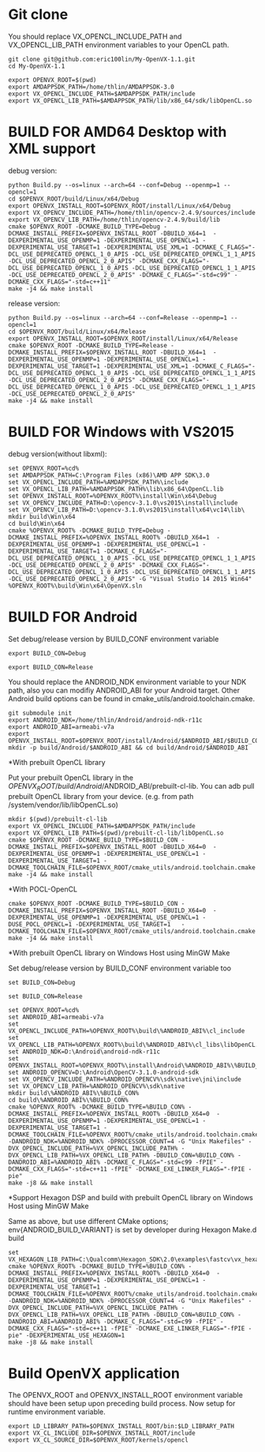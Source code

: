 # Git clone
You should replace VX_OPENCL_INCLUDE_PATH and VX_OPENCL_LIB_PATH environment variables to your OpenCL path.
```
git clone git@github.com:eric100lin/My-OpenVX-1.1.git
cd My-OpenVX-1.1

export OPENVX_ROOT=$(pwd)
export AMDAPPSDK_PATH=/home/thlin/AMDAPPSDK-3.0
export VX_OPENCL_INCLUDE_PATH=$AMDAPPSDK_PATH/include
export VX_OPENCL_LIB_PATH=$AMDAPPSDK_PATH/lib/x86_64/sdk/libOpenCL.so
```

# BUILD FOR AMD64 Desktop with XML support
debug version:
```
python Build.py --os=linux --arch=64 --conf=Debug --openmp=1 --opencl=1
cd $OPENVX_ROOT/build/Linux/x64/Debug
export OPENVX_INSTALL_ROOT=$OPENVX_ROOT/install/Linux/x64/Debug
export VX_OPENCV_INCLUDE_PATH=/home/thlin/opencv-2.4.9/sources/include
export VX_OPENCV_LIB_PATH=/home/thlin/opencv-2.4.9/build/lib
cmake $OPENVX_ROOT -DCMAKE_BUILD_TYPE=Debug -DCMAKE_INSTALL_PREFIX=$OPENVX_INSTALL_ROOT -DBUILD_X64=1  -DEXPERIMENTAL_USE_OPENMP=1 -DEXPERIMENTAL_USE_OPENCL=1 -DEXPERIMENTAL_USE_TARGET=1 -DEXPERIMENTAL_USE_XML=1 -DCMAKE_C_FLAGS="-DCL_USE_DEPRECATED_OPENCL_1_0_APIS -DCL_USE_DEPRECATED_OPENCL_1_1_APIS -DCL_USE_DEPRECATED_OPENCL_2_0_APIS" -DCMAKE_CXX_FLAGS="-DCL_USE_DEPRECATED_OPENCL_1_0_APIS -DCL_USE_DEPRECATED_OPENCL_1_1_APIS -DCL_USE_DEPRECATED_OPENCL_2_0_APIS" -DCMAKE_C_FLAGS="-std=c99" -DCMAKE_CXX_FLAGS="-std=c++11"
make -j4 && make install
```

release version:
```
python Build.py --os=linux --arch=64 --conf=Release --openmp=1 --opencl=1
cd $OPENVX_ROOT/build/Linux/x64/Release
export OPENVX_INSTALL_ROOT=$OPENVX_ROOT/install/Linux/x64/Release
cmake $OPENVX_ROOT -DCMAKE_BUILD_TYPE=Release -DCMAKE_INSTALL_PREFIX=$OPENVX_INSTALL_ROOT -DBUILD_X64=1  -DEXPERIMENTAL_USE_OPENMP=1 -DEXPERIMENTAL_USE_OPENCL=1 -DEXPERIMENTAL_USE_TARGET=1 -DEXPERIMENTAL_USE_XML=1 -DCMAKE_C_FLAGS="-DCL_USE_DEPRECATED_OPENCL_1_0_APIS -DCL_USE_DEPRECATED_OPENCL_1_1_APIS -DCL_USE_DEPRECATED_OPENCL_2_0_APIS" -DCMAKE_CXX_FLAGS="-DCL_USE_DEPRECATED_OPENCL_1_0_APIS -DCL_USE_DEPRECATED_OPENCL_1_1_APIS -DCL_USE_DEPRECATED_OPENCL_2_0_APIS"
make -j4 && make install
```

# BUILD FOR Windows with VS2015
debug version(without libxml):
```
set OPENVX_ROOT=%cd%
set AMDAPPSDK_PATH=C:\Program Files (x86)\AMD APP SDK\3.0
set VX_OPENCL_INCLUDE_PATH=%AMDAPPSDK_PATH%\include
set VX_OPENCL_LIB_PATH=%AMDAPPSDK_PATH%\lib\x86_64\OpenCL.lib
set OPENVX_INSTALL_ROOT=%OPENVX_ROOT%\install\Win\x64\Debug
set VX_OPENCV_INCLUDE_PATH=D:\opencv-3.1.0\vs2015\install\include
set VX_OPENCV_LIB_PATH=D:\opencv-3.1.0\vs2015\install\x64\vc14\lib\
mkdir build\Win\x64
cd build\Win\x64
cmake %OPENVX_ROOT% -DCMAKE_BUILD_TYPE=Debug -DCMAKE_INSTALL_PREFIX=%OPENVX_INSTALL_ROOT% -DBUILD_X64=1  -DEXPERIMENTAL_USE_OPENMP=1 -DEXPERIMENTAL_USE_OPENCL=1 -DEXPERIMENTAL_USE_TARGET=1 -DCMAKE_C_FLAGS="-DCL_USE_DEPRECATED_OPENCL_1_0_APIS -DCL_USE_DEPRECATED_OPENCL_1_1_APIS -DCL_USE_DEPRECATED_OPENCL_2_0_APIS" -DCMAKE_CXX_FLAGS="-DCL_USE_DEPRECATED_OPENCL_1_0_APIS -DCL_USE_DEPRECATED_OPENCL_1_1_APIS -DCL_USE_DEPRECATED_OPENCL_2_0_APIS" -G "Visual Studio 14 2015 Win64"
%OPENVX_ROOT%\build\Win\x64\OpenVX.sln
```

# BUILD FOR Android
Set debug/release version by BUILD_CONF environment variable
```
export BUILD_CON=Debug
```
```
export BUILD_CON=Release
```

You should replace the ANDROID_NDK environment variable to your NDK path, also you can modifiy ANDROID_ABI for your Android target.
Other Android build options can be found in cmake_utils/android.toolchain.cmake.
```
git submodule init
export ANDROID_NDK=/home/thlin/Android/android-ndk-r11c
export ANDROID_ABI=armeabi-v7a
export OPENVX_INSTALL_ROOT=$OPENVX_ROOT/install/Android/$ANDROID_ABI/$BUILD_CON
mkdir -p build/Android/$ANDROID_ABI && cd build/Android/$ANDROID_ABI
```
*With prebuilt OpenCL library

Put your prebuilt OpenCL library in the $OPENVX_ROOT/build/Android/$ANDROID_ABI/prebuilt-cl-lib.
You can adb pull prebuilt OpenCL library from your device. (e.g. from path /system/vendor/lib/libOpenCL.so)
```
mkdir $(pwd)/prebuilt-cl-lib
export VX_OPENCL_INCLUDE_PATH=$AMDAPPSDK_PATH/include
export VX_OPENCL_LIB_PATH=$(pwd)/prebuilt-cl-lib/libOpenCL.so
cmake $OPENVX_ROOT -DCMAKE_BUILD_TYPE=$BUILD_CON -DCMAKE_INSTALL_PREFIX=$OPENVX_INSTALL_ROOT -DBUILD_X64=0  -DEXPERIMENTAL_USE_OPENMP=1 -DEXPERIMENTAL_USE_OPENCL=1 -DEXPERIMENTAL_USE_TARGET=1 -DCMAKE_TOOLCHAIN_FILE=$OPENVX_ROOT/cmake_utils/android.toolchain.cmake
make -j4 && make install
```
*With POCL-OpenCL
```
cmake $OPENVX_ROOT -DCMAKE_BUILD_TYPE=$BUILD_CON -DCMAKE_INSTALL_PREFIX=$OPENVX_INSTALL_ROOT -DBUILD_X64=0  -DEXPERIMENTAL_USE_OPENMP=1 -DEXPERIMENTAL_USE_OPENCL=1 -DUSE_POCL_OPENCL=1 -DEXPERIMENTAL_USE_TARGET=1   -DCMAKE_TOOLCHAIN_FILE=$OPENVX_ROOT/cmake_utils/android.toolchain.cmake
make -j4 && make install
```
*With prebuilt OpenCL library on Windows Host using MinGW Make

Set debug/release version by BUILD_CONF environment variable too
```
set BUILD_CON=Debug
```
```
set BUILD_CON=Release
```
```
set OPENVX_ROOT=%cd%
set ANDROID_ABI=armeabi-v7a
set VX_OPENCL_INCLUDE_PATH=%OPENVX_ROOT%\build\%ANDROID_ABI%\cl_include
set VX_OPENCL_LIB_PATH=%OPENVX_ROOT%\build\%ANDROID_ABI%\cl_libs\libOpenCL.so
set ANDROID_NDK=D:\Android\android-ndk-r11c
set OPENVX_INSTALL_ROOT=%OPENVX_ROOT%\install\Android\%ANDROID_ABI%\%BUILD_CON%
set ANDROID_OPENCV=D:\Android\OpenCV-3.1.0-android-sdk
set VX_OPENCV_INCLUDE_PATH=%ANDROID_OPENCV%\sdk\native\jni\include
set VX_OPENCV_LIB_PATH=%ANDROID_OPENCV%\sdk\native
mkdir build\%ANDROID_ABI%\%BUILD_CON%
cd build\%ANDROID_ABI%\%BUILD_CON%
cmake %OPENVX_ROOT% -DCMAKE_BUILD_TYPE=%BUILD_CON% -DCMAKE_INSTALL_PREFIX=%OPENVX_INSTALL_ROOT% -DBUILD_X64=0  -DEXPERIMENTAL_USE_OPENMP=1 -DEXPERIMENTAL_USE_OPENCL=1 -DEXPERIMENTAL_USE_TARGET=1 -DCMAKE_TOOLCHAIN_FILE=%OPENVX_ROOT%/cmake_utils/android.toolchain.cmake -DANDROID_NDK=%ANDROID_NDK% -DPROCESSOR_COUNT=4 -G "Unix Makefiles" -DVX_OPENCL_INCLUDE_PATH=%VX_OPENCL_INCLUDE_PATH% -DVX_OPENCL_LIB_PATH=%VX_OPENCL_LIB_PATH% -DBUILD_CON=%BUILD_CON% -DANDROID_ABI=%ANDROID_ABI% -DCMAKE_C_FLAGS="-std=c99 -fPIE" -DCMAKE_CXX_FLAGS="-std=c++11 -fPIE" -DCMAKE_EXE_LINKER_FLAGS="-fPIE -pie"
make -j8 && make install
```
*Support Hexagon DSP and build with prebuilt OpenCL library on Windows Host using MinGW Make

Same as above, but use different CMake options; env{ANDROID_BUILD_VARIANT} is set by developer during Hexagon Make.d build
```
set VX_HEXAGON_LIB_PATH=C:\Qualcomm\Hexagon_SDK\2.0\examples\fastcv\vx_hexagon\%ANDROID_BUILD_VARIANT%\ship\libvx_hexagon_kernels.so
cmake %OPENVX_ROOT% -DCMAKE_BUILD_TYPE=%BUILD_CON% -DCMAKE_INSTALL_PREFIX=%OPENVX_INSTALL_ROOT% -DBUILD_X64=0  -DEXPERIMENTAL_USE_OPENMP=1 -DEXPERIMENTAL_USE_OPENCL=1 -DEXPERIMENTAL_USE_TARGET=1 -DCMAKE_TOOLCHAIN_FILE=%OPENVX_ROOT%/cmake_utils/android.toolchain.cmake -DANDROID_NDK=%ANDROID_NDK% -DPROCESSOR_COUNT=4 -G "Unix Makefiles" -DVX_OPENCL_INCLUDE_PATH=%VX_OPENCL_INCLUDE_PATH% -DVX_OPENCL_LIB_PATH=%VX_OPENCL_LIB_PATH% -DBUILD_CON=%BUILD_CON% -DANDROID_ABI=%ANDROID_ABI% -DCMAKE_C_FLAGS="-std=c99 -fPIE" -DCMAKE_CXX_FLAGS="-std=c++11 -fPIE" -DCMAKE_EXE_LINKER_FLAGS="-fPIE -pie" -DEXPERIMENTAL_USE_HEXAGON=1
make -j8 && make install
```
# Build OpenVX application
The OPENVX_ROOT and OPENVX_INSTALL_ROOT environment variable should have been setup upon preceding build process.
Now setup for runtime environment variable.
```
export LD_LIBRARY_PATH=$OPENVX_INSTALL_ROOT/bin:$LD_LIBRARY_PATH
export VX_CL_INCLUDE_DIR=$OPENVX_INSTALL_ROOT/include
export VX_CL_SOURCE_DIR=$OPENVX_ROOT/kernels/opencl
```